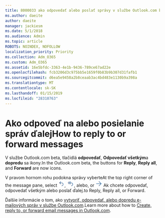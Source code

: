 ```yaml
---
title: 8000033 ako odpovedať alebo poslať správy v službe Outlook.com beta
ms.author: daeite
author: daeite
manager: jackiesm
ms.date: 5/1/2018
ms.audience: Admin
ms.topic: article
ROBOTS: NOINDEX, NOFOLLOW
localization_priority: Priority
ms.collection: Adm_O365
ms.custom: Adm_O365
ms.assetid: 16e5bfdc-3363-4e1b-9436-789ce67ad22e
ms.openlocfilehash: fcb3206d3c975bb5e1659f0b83b9b307d31fafb1
ms.sourcegitcommit: d6ea5e9458a2b8ceaab3ac4bd483e1130b9a398a
ms.translationtype: MT
ms.contentlocale: sk-SK
ms.lasthandoff: 01/15/2019
ms.locfileid: "28310763"
---
```

# <a name="how-to-reply-to-or-forward-messages"></a><span data-ttu-id="c61b3-102">Ako odpoveď na alebo posielanie správ ďalej</span><span class="sxs-lookup"><span data-stu-id="c61b3-102">How to reply to or forward messages</span></span>

<span data-ttu-id="c61b3-103">V službe Outlook.com beta, tlačidlá **odpovedať**, **Odpovedať všetkým**a **dopredu** sa ikony.</span><span class="sxs-lookup"><span data-stu-id="c61b3-103">In the Outlook.com beta, the buttons for **Reply**, **Reply all**, and **Forward** are now icons.</span></span> 
  
<span data-ttu-id="c61b3-104">V pravom hornom rohu podokna správy vyberte</span><span class="sxs-lookup"><span data-stu-id="c61b3-104">At the top right corner of the message pane, select</span></span> ![Odpovedanie](media/08ad5200-369a-4a2f-bef5-ebdcbef5545f.png)<span data-ttu-id="c61b3-106">,</span><span class="sxs-lookup"><span data-stu-id="c61b3-106"></span></span> ![Odpovedať všetkým](media/be5f41a1-dbea-471f-ba5d-7be4256922d2.png)<span data-ttu-id="c61b3-108">, alebo</span><span class="sxs-lookup"><span data-stu-id="c61b3-108">, or</span></span> ![Preposlanie](media/29fd06ec-1642-40d1-8faa-ec437ef156fc.png) <span data-ttu-id="c61b3-110">Ak chcete odpovedať, odpovedať všetkým alebo poslať ďalej.</span><span class="sxs-lookup"><span data-stu-id="c61b3-110">to Reply, Reply all, or Forward.</span></span> 
  
<span data-ttu-id="c61b3-111">Ďalšie informácie o tom, ako [vytvoriť, odpovedať, alebo dopredu e-mailových správ v službe Outlook.com](https://go.microsoft.com/fwlink/p/?linkid=873141).</span><span class="sxs-lookup"><span data-stu-id="c61b3-111">Learn more about how to [Create, reply to, or forward email messages in Outlook.com](https://go.microsoft.com/fwlink/p/?linkid=873141).</span></span>
  

